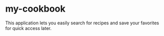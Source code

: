 # my-cookbook
This application lets you easily search for recipes and save your favorites for quick access later.
